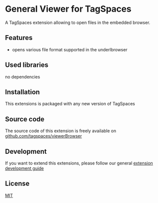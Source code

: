 # General Viewer for TagSpaces

A TagSpaces extension allowing to open files in the embedded browser.

## Features

* opens various file format supported in the underlbrowser

## Used libraries
no dependencies

## Installation

This extensions is packaged with any new version of TagSpaces

## Source code

The source code of this extension is freely available on [github.com/tagspaces/viewerBrowser](https://github.com/tagspaces/viewerBrowser/)

## Development

If you want to extend this extensions, please follow our general [extension development guide](http://tagspaces.org/documentation/extension-development-guide)

## License

[MIT](https://github.com/tagspaces/viewerBrowser/blob/master/LICENSE.txt)

